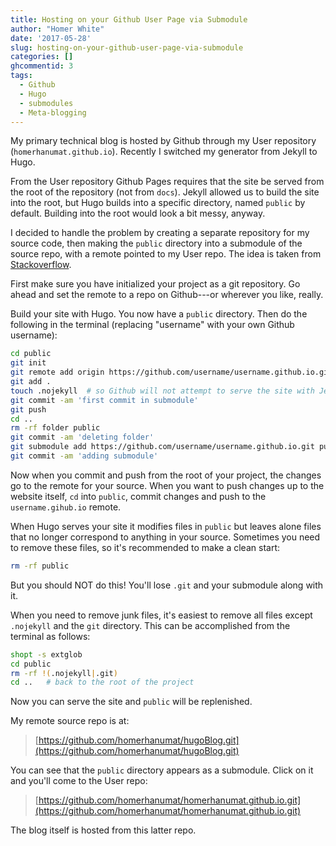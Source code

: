 ```yaml
---
title: Hosting on your Github User Page via Submodule
author: "Homer White"
date: '2017-05-28'
slug: hosting-on-your-github-user-page-via-submodule
categories: []
ghcommentid: 3
tags:
  - Github
  - Hugo
  - submodules
  - Meta-blogging
---
```


My primary technical blog is hosted by Github through my User repository (`homerhanumat.github.io`).  Recently I switched my generator from Jekyll to Hugo.

From the User repository Github Pages requires that the site be served from the root of the repository (not from `docs`).  Jekyll allowed us to build the site into the root, but Hugo builds into a specific directory, named `public` by default.  Building into the root would look a bit messy, anyway.

I decided to handle the problem by creating a separate repository for my source code, then making the `public` directory into a submodule of the source repo, with a remote pointed to my User repo.  The idea is taken from [Stackoverflow](https://stackoverflow.com/questions/12514197/convert-a-git-folder-to-a-submodule-retrospectively).

First make sure you have initialized your project as a git repository.  Go ahead and set the remote to a repo on Github---or wherever you like, really.

Build your site with Hugo.  You now have a `public` directory.  Then do the following in the terminal (replacing "username" with your own Github username):

```sh
cd public
git init
git remote add origin https://github.com/username/username.github.io.git
git add .
touch .nojekyll  # so Github will not attempt to serve the site with Jekyll
git commit -am 'first commit in submodule'
git push
cd ..
rm -rf folder public
git commit -am 'deleting folder'
git submodule add https://github.com/username/username.github.io.git public
git commit -am 'adding submodule'
```

Now when you commit and push from the root of your project, the changes go to the remote for your source.  When you want to push changes up to the website itself, `cd` into `public`, commit changes and push to the `username.gihub.io` remote.

When Hugo serves your site it modifies files in `public` but leaves alone files that no longer correspond to anything in your source.  Sometimes you need to remove these files, so it's recommended to make a clean start:

```sh
rm -rf public
```

But you should NOT do this!  You'll lose `.git` and your submodule along with it.

When you need to remove junk files, it's easiest to remove all files except `.nojekyll` and the `git` directory.  This can be accomplished from the terminal as follows:

```sh
shopt -s extglob
cd public
rm -rf !(.nojekyll|.git)
cd ..   # back to the root of the project
```

Now you can serve the site and `public` will be replenished.

My remote source repo is at:

>[https://github.com/homerhanumat/hugoBlog.git](https://github.com/homerhanumat/hugoBlog.git)

You can see that the `public` directory appears as a submodule.  Click on it and you'll come to the User repo:

>[https://github.com/homerhanumat/homerhanumat.github.io.git](https://github.com/homerhanumat/homerhanumat.github.io.git)

The blog itself is hosted from this latter repo.